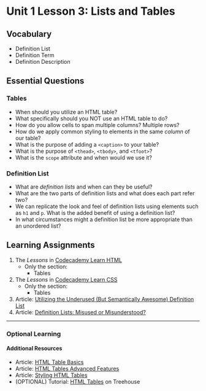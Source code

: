 # Unit 1 Lesson 3: Lists and Tables

## Vocabulary
* Definition List
* Definition Term
* Definition Description

## Essential Questions
### Tables
* When should you utilize an HTML table?
* What specifically should you NOT use an HTML table to do?
* How do you allow cells to span multiple columns? Multiple rows?
* How do we apply common styling to elements in the same _column_ of our table?
* What is the purpose of adding a `<caption>` to your table?
* What is the purpose of `<thead>`, `<tbody>`, and `<tfoot>`?
* What is the `scope` attribute and when would we use it?

### Definition List
* What are _definition lists_ and when can they be useful?
* What are the two parts of definition lists and what does each part refer two?
* We can replicate the look and feel of definition lists using elements such as `h1` and `p`. What is the added benefit of using a definition list?
* In what circumstances might a definition list be more appropriate than an unordered list?

## Learning Assignments
1. The *Lessons* in [Codecademy Learn HTML](https://www.codecademy.com/learn/learn-html)
   * Only the section:
      * Tables
2. The *Lessons* in [Codecademy Learn CSS](https://www.codecademy.com/learn/learn-css)
   * Only the section:
      * Tables
3. Article: [Utilizing the Underused (But Semantically Awesome) Definition List](https://css-tricks.com/utilizing-the-underused-but-semantically-awesome-definition-list/)
4. Article: [Definition Lists: Misused or Misunderstood?](http://maxdesign.com.au/articles/definition/)


___

### Optional Learning

#### Additional Resources
* Article: [HTML Table Basics](https://developer.mozilla.org/en-US/docs/Learn/HTML/Tables/Basics)
* Article: [HTML Tables Advanced Features](https://developer.mozilla.org/en-US/docs/Learn/HTML/Tables/Advanced)
* Article: [Styling HTML Tables](https://developer.mozilla.org/en-US/docs/Learn/CSS/Building_blocks/Styling_tables)
* (OPTIONAL) Tutorial: [HTML Tables](https://teamtreehouse.com/library/html-tables) on Treehouse
